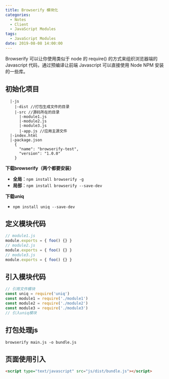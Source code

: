 ```yaml
---
title: Browserify 模块化
categories:
  - Notes
  - Client
  - JavaScript Modules
tags:
  - JavaScript Modules
date: 2019-08-08 14:00:00
---
```


Browserify 可以让你使用类似于 node 的 require() 的方式来组织浏览器端的 Javascript 代码，通过预编译让前端 Javascript 可以直接使用 Node NPM 安装的一些库。

<!-- more -->

## 初始化项目

~~~
  |-js
    |-dist //打包生成文件的目录
    |-src //源码所在的目录
      |-module1.js
      |-module2.js
      |-module3.js
      |-app.js //应用主源文件
  |-index.html
  |-package.json
    {
      "name": "browserify-test",
      "version": "1.0.0"
    }
~~~

**下载browserify（两个都要安装）**
- **全局**：`npm install browserify -g`
- **局部**：`npm install browserify --save-dev`

**下载uniq**
- `npm install uniq --save-dev`

## 定义模块代码

~~~javascript
// module1.js
module.exports = { foo() {} }
// module2.js
module.exports = { foo() {} }
// module3.js
module.exports = { foo() {} }
~~~

## 引入模块代码

~~~javascript
// 引用文件模块
const uniq = require('uniq')
const module1 = require('./module1')
const module2 = require('./module2')
const module3 = require('./module3')
// 引入uniq模块
~~~

## 打包处理js

`browserify main.js -o bundle.js`

## 页面使用引入

~~~html
<script type="text/javascript" src="js/dist/bundle.js"></script>
~~~
